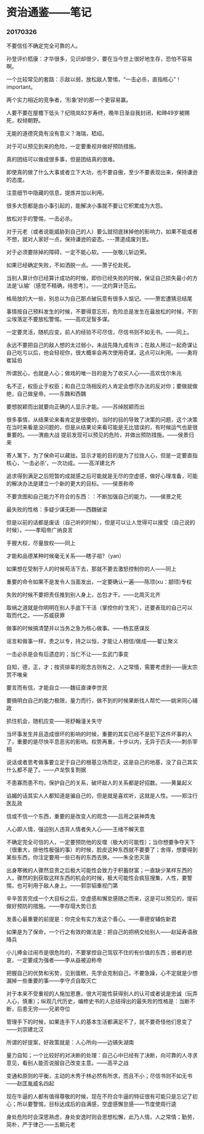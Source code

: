 # 资治通鉴——笔记

### 20170326

不要信任不确定完全可靠的人。

孙登评价嵇康：才华很多，见识却很少，要在当今世上很好地生存，恐怕不容易啊。

一个比较常见的套路：示敌以弱，放松敌人警惕，“一击必杀，直指核心”！important。

两个实力相近的竞争者，‘形象’好的那一个更容易赢。

人要不要在屋檐下低头？纪晓岚82岁寿终，晚年日渐自我封闭，和珅49岁被赐死，权倾朝野。

无能的道德究竟有没有意义？海瑞，嵇绍。

对于可以预见到来的危险，一定要重视并做好预防措施。

真的团结可以做成很多事，但是团结真的很难。

即使真的做了什么大事或者立下大功，也不要自傲，至少不要表现出来，保持谦逊的态度。

注意细节中隐藏的信息，提炼并加以利用。

很多大怨都是由小事引起的，能解决小事就不要让它积累成为大怨。

放松对手的警惕，一击必杀。

对于元老（或者说能威胁到自己的人）要么就彻底抹掉他的影响力，如果不能或者不想，就对人家好一点，保持谦逊的姿态。---萧道成废刘昱。

对于必须要除掉的障碍，一定不能心软。——张敬儿斩边荣。

如果已经确定失败，不如洒脱一点。——萧子伦赴死。

当别人算计你已经算计成功的时候，即你已经失败的时候，保证自己损失最小的方法是‘认输’（感觉不精确，待思考）。——沈约算计范云。

格局放的大一些，别总以为自己那点破玩意有很多人惦记。——萧宏遭猜忌结尾

事情按自己预料发生的时候，不要得意忘形，危险总是发生在最放松的时候，不到尘埃落定不要放松警惕。——高欢足智多谋。

一定要灵活，随机应变，前人的经验不可尽信，尽信书则不如无书。——同上。

永远不要把自己的敌人想的太过弱小，未战先降九成有诈；在敌人用过一起奇谋让自己吃亏以后，他会轻视你，很大概率会再次使用奇谋，这点可以利用。——勇将崔延伯

所谓民心，也就是人心；做戏的唯一目的是为了收买人心——高欢伐尔朱兆

名不正，权臣止于权臣；和自己立场相反的人肯定会想尽办法的反对你；要做就做绝，自己做皇帝。——东魏和西魏

要想脱颖而出就要向正确的人显示才能。——苏绰脱颖而出

很多事情，从结果论来看肯定是很傻的，当时的目的导致了决策的问题，这个决策在当时来看是没问题的，但是从结果论来看可能是无比错误的，有时候运气也是很重要的。——渭曲大战 提前发现可以预见的危险，并做出预防措施。——侯景归来

寄人篱下，为了保命可以藏拙，显示才能的目的是为了拉拢人心，但是一定要直指核心，‘一击必杀’，一次功成。——高洋建北齐

追求得到满足之后短暂的成就感之后可能就是无尽的空虚感，做好心理准备，可能的解决办法是建立一个新的更大的目标。——侯景称帝

不要贪图和自己能力不符合的东西：：不断加强自己的能力。——侯景之死

最失败的性格：多疑少谋无断——西魏破梁

但是以前的话都是废话（自己听的时候），但是可以让人觉得可以接受（自己说的时候）。——孝昭帝广纳良言

手握大权，尽量放权——同上

才能和品德某种时候毫无关系——瞎子祖?（yan）

如果想在受制于人的时候苟活下去，那就不要去激怒控制你的人——同上

重要的命令如果不是发令人当面发出，一定要确认一遍——陈顼(xu：颛顼)专权

失败的时候不要把责任推到别人身上，怂包才干。——北周灭北齐

取祸之道就是你明明在别人手底下干活（掌控你的‘生死’），还要表现的自己可以取而代之。——苏威获罪

做事的时候搞清楚并以当务之急为核心做事。——杨玄感谋反

谣言和做事一样，贵之以专，持之以恒，才能让人相信/做成——翟让聚义

一击必杀是会有后遗症的；当仁不让——玄武门事变

自知，德，正，才；按资排辈的观念古则有之，人之常情，需要考虑到——唐太宗赏不唯亲

要言而有信，才能自立——魏征直谏李世民

要搞明白自己的能力极限，量力而行，做不到的时候果断找人帮忙——姚宋同心辅政

抓住机会，随机应变——哥舒翰潼关失守

当坏事发生并且造成很坏的影响的时候，重要的其实已经不是犯下这件坏事的人了，重要的是尽快平息恶劣的影响。权势再重，十步以内，无异于匹夫——刺杀宰相

说话或者思考做事要立足于自己的根基立场而定，这是自己的地基，没了自己其实什么都不是了。——卢龙恢复割据

不患寡而患不均，保护自己的关系，破坏敌人的关系都是好招数。——黄巢起义

谄媚的话其实人人都知道是骗自己的，但是就是喜欢听，这就是人性。——郑注行医乱政

信或不信一个东西，重要的是改变人的观念——吕用之装神弄鬼

人心即人情，强迫别人违背人情者失人心——王绪不解天意

不确定完全可信的人，一定要预防他的反噬（极大的可能性）；当你想要争夺天下（很重大，排他性极强的事）的时候，脸皮这种东西就不要要了；舍得，想要得到某些东西，你注定要用一些已有的东西去换。——朱全忠灭唐

出身寒微的人骤然显贵之后极大可能性会致力于积蓄财富；一直缺少某样东西的人，骤然的到获取这样东西的机会的时候，极大可能性会疯狂搜集，人性，要警惕，也可利用于敌人身上。——郭崇韬重视门第

辛辛苦苦完成一个大目标之后，空虚感和懈怠感随之而来，这是可以预见的，提前做好预防的措施。——李存瑁大势已去

发善心最重要的前提是：你完全有实力发这个善心。——章德安辅佐新君

如果是为了保命，一个行之有效的做法是：把自己的把柄交给别人——赵延寿语赦降兵

小儿捧金过闹市是很危险的，不要掌控自己驾驭不住的有价值的东西；弱者的悲哀，一定要成为强者——李从益被迫称帝

把握自己的优势和劣势，见到蛋糕，先学会克制自己，不要急躁，心不定就是少想漏掉一些重要的事——李守贞自取灭亡

对于本来不受重视的人施加恩惠，很大可能性获得别人的认可或者说是忠诚（玩弄人心，慎重）；纵观几代历史，编修史书的人总结得出的最失败的性格是：当断不断，后患无穷——兄弟夺位

管理手下的时候，如果连手下人的基本生活都满足不了，就不要奇怪他们思变了——刘崇建北汉

所谓的好提案，好政策就是：人心所向——边镐失湖南

量力自知；一个比较好的对决断的处理：自己心中已经有了决断，向可靠的人寻求意见，看别人能否说服自己改变主意。——高平之战

变通和原则的平衡，主动的木秀于林必然有所求，而且不小；尽信书则不如无书——赵匡胤威名四起

现在牛逼的人都有值得尊敬的时候，现在不符合牛逼的特征很有可能只是忘记了初心；所以要警惕，目标达成后的自满感，空虚感懈怠感——节度使周行逵

身处危险时会深思熟虑，身处安逸时则会思想松懈，此乃人情，人之常情；勤劳，简朴，严于律己——五朝元老